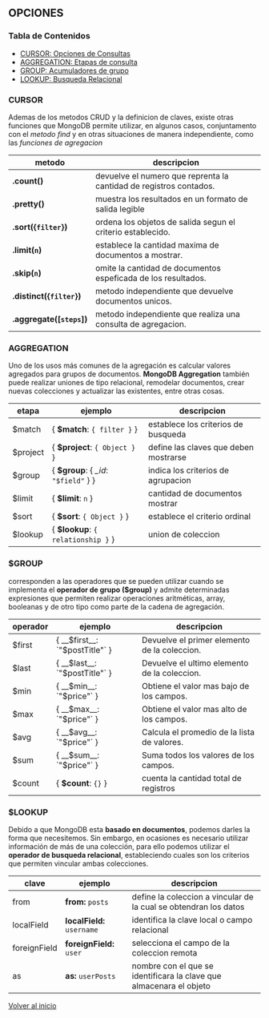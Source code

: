 ## OPCIONES

### Tabla de Contenidos

* [CURSOR: Opciones de Consultas](#cursor)
* [AGGREGATION: Etapas de consulta](#aggregation)
* [GROUP: Acumuladores de grupo](#group)
* [LOOKUP: Busqueda Relacional](#lookup)

### CURSOR

Ademas de los metodos CRUD y la definicion de claves, existe otras funciones que MongoDB permite utilizar, en algunos casos, conjuntamento con el _metodo find_ y en otras situaciones de manera independiente, como las _funciones de agregacion_

| metodo | descripcion |
|--|--|
| __.count()__ | devuelve el numero que reprenta la cantidad de registros contados. |
| __.pretty()__ | muestra los resultados en un formato de salida legible |
| __.sort({`filter`})__ | ordena los objetos de salida segun el criterio establecido. |
| __.limit(`n`)__ | establece la cantidad maxima de documentos a mostrar. |
| __.skip(`n`)__ | omite la cantidad de documentos espeficada de los resultados. |
| __.distinct({`filter`})__ | metodo independiente que devuelve documentos unicos. |
| __.aggregate([`steps`])__ | metodo independiente que realiza una consulta de agregacion. |

### AGGREGATION

Uno de los usos más comunes de la agregación es calcular valores agregados para grupos de documentos. __MongoDB Aggregation__ también puede realizar uniones de tipo relacional, remodelar documentos, crear nuevas colecciones y actualizar las existentes, entre otras cosas. 

|etapa| ejemplo | descripcion |
|--|--|--|
| $match | { __$match__: `{ filter }` } | establece los criterios de busqueda |
| $project | { __$project__: `{ Object }` } | define las claves que deben mostrarse |
| $group | { __$group__: { *_id*: `"$field"` } } | indica los criterios de agrupacion |
| $limit | { __$limit__: `n` }| cantidad de documentos mostrar |
| $sort | { __$sort__: `{ Object }` }| establece el criterio ordinal |
| $lookup | { __$lookup__: `{ relationship }` } | union de coleccion |

### $GROUP

corresponden a las operadores que se pueden utilizar cuando se implementa el __operador de grupo ($group)__ y admite determinadas expresiones que permiten realizar operaciones aritméticas, array, booleanas y de otro tipo como parte de la cadena de agregación.

| operador | ejemplo | descripcion |
|---|---|---|
| $first | { __$first__: `"$postTitle"` } | Devuelve el primer elemento de la coleccion.
| $last | { __$last__: `"$postTitle"` } | Devuelve el ultimo elemento de la coleccion.
| $min | { __$min__: `"$price"` } | Obtiene el valor mas bajo de los campos.
| $max | { __$max__: `"$price"` } | Obtiene el valor mas alto de los campos.
| $avg | { __$avg__: `"$price"` } | Calcula el promedio de la lista de valores.
| $sum | { __$sum__: `"$price"` } | Suma todos los valores de los campos.
| $count | { __$count__: `{}` } | cuenta la cantidad total de registros

### $LOOKUP

Debido a que MongoDB esta __basado en documentos__, podemos darles la forma que necesitemos. Sin embargo, en ocasiones es necesario utilizar información de más de una colección, para ello podemos utilizar el __operador de busqueda relacional__, estableciendo cuales son los criterios que permiten vincular ambas colecciones.

| clave | ejemplo | descripcion |
|--|--|--|
| from | __from:__ `posts` | define la coleccion a vincular de la cual se obtendran los datos |
| localField | __localField:__ `username` | identifica la clave local o campo relacional |
| foreignField | __foreignField:__ `user` | selecciona el campo de la coleccion remota |
| as | __as:__ `userPosts` | nombre con el que se identificara la clave que almacenara el objeto |

[Volver al inicio](./readme.md)
